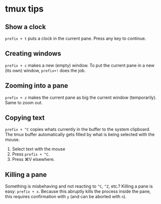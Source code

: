 # tmux tips

## Show a clock

`prefix + t` puts a clock in the current pane. Press any key to continue.

## Creating windows

`prefix + c` makes a new (empty) window. To put the current pane in a new (its
own) window, `prefix+!` does the job.

## Zooming into a pane

`prefix + z` makes the current pane as big the current window (temporarily).
Same to zoom out.

## Copying text

`prefix + ^C` copies whats currently in the buffer to the system clipboard. The
tmux buffer automatically gets filled by what is being selected with the mouse.


1. Select text with the mouse
2. Press `prefix + ^C`.
3. Press ⌘V elsewhere.

## Killing a pane

Something is misbehaving and not reacting to `^C`, `^Z`, etc.? Killing a pane
is easy: `prefix + x`. Because this abruptly kills the process inside the pane,
this requires confirmation with `y` (and can be aborted with `n`).
